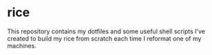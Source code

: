 # rice
This repository contains my dotfiles and some useful shell scripts I've created to build my rice from scratch each time I reformat one of my machines.
